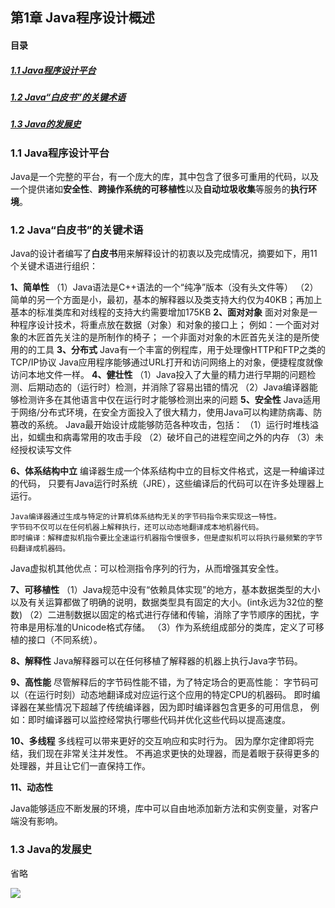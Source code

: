 ## 第1章 Java程序设计概述

#### 目录
##### [1.1 Java程序设计平台](#anchor11)
##### [1.2 Java“白皮书”的关键术语](#anchor12)
##### [1.3 Java的发展史](#anchor13)

### <span id="anchor11">1.1 Java程序设计平台</span>

Java是一个完整的平台，有一个庞大的库，其中包含了很多可重用的代码，以及一个提供诸如**安全性**、**跨操作系统的可移植性**以及**自动垃圾收集**等服务的**执行环境**。

### <span id="anchor12">1.2 Java“白皮书”的关键术语</span>

Java的设计者编写了**白皮书**用来解释设计的初衷以及完成情况，摘要如下，用11个关键术语进行组织：

**1、简单性**
（1）Java语法是C++语法的一个“纯净”版本（没有头文件等）
（2）简单的另一个方面是小，最初，基本的解释器以及类支持大约仅为40KB；再加上基本的标准类库和对线程的支持大约需要增加175KB
**2、面对对象**
	面对对象是一种程序设计技术，将重点放在数据（对象）和对象的接口上；
	例如：一个面对对象的木匠首先关注的是所制作的椅子；
		一个非面对对象的木匠首先关注的是所使用的的工具
**3、分布式**
	Java有一个丰富的例程库，用于处理像HTTP和FTP之类的TCP/IP协议
	Java应用程序能够通过URL打开和访问网络上的对象，便捷程度就像访问本地文件一样。
**4、健壮性**
（1）Java投入了大量的精力进行早期的问题检测、后期动态的（运行时）检测，并消除了容易出错的情况
（2）Java编译器能够检测许多在其他语言中仅在运行时才能够检测出来的问题
**5、安全性**
	Java适用于网络/分布式环境，在安全方面投入了很大精力，使用Java可以构建防病毒、防篡改的系统。
	Java最开始设计成能够防范各种攻击，包括：
	（1）运行时堆栈溢出，如蠕虫和病毒常用的攻击手段
	（2）破坏自己的进程空间之外的内存
	（3）未经授权读写文件

**6、体系结构中立**
	编译器生成一个体系结构中立的目标文件格式，这是一种编译过的代码，
	只要有Java运行时系统（JRE），这些编译后的代码可以在许多处理器上运行。
	
	Java编译器通过生成与特定的计算机体系结构无关的字节码指令来实现这一特性。
	字节码不仅可以在任何机器上解释执行，还可以动态地翻译成本地机器代码。
	即时编译：解释虚拟机指令要比全速运行机器指令慢很多，但是虚拟机可以将执行最频繁的字节码翻译成机器码。
Java虚拟机其他优点：可以检测指令序列的行为，从而增强其安全性。

**7、可移植性**
（1）Java规范中没有“依赖具体实现”的地方，基本数据类型的大小以及有关运算都做了明确的说明，数据类型具有固定的大小。(int永远为32位的整数)
（2）二进制数据以固定的格式进行存储和传输，消除了字节顺序的困扰，字符串是用标准的Unicode格式存储。
（3）作为系统组成部分的类库，定义了可移植的接口（不同系统）。

**8、解释性**
	Java解释器可以在任何移植了解释器的机器上执行Java字节码。

**9、高性能**
	尽管解释后的字节码性能不错，为了特定场合的更高性能：
	字节码可以（在运行时刻）动态地翻译成对应运行这个应用的特定CPU的机器码。
	即时编译器在某些情况下超越了传统编译器，因为即时编译器包含更多的可用信息，
	例如：即时编译器可以监控经常执行哪些代码并优化这些代码以提高速度。

**10、多线程**
多线程可以带来更好的交互响应和实时行为。
因为摩尔定律即将完结，我们现在非常关注并发性。
不再追求更快的处理器，而是着眼于获得更多的处理器，并且让它们一直保持工作。

**11、动态性**

Java能够适应不断发展的环境，库中可以自由地添加新方法和实例变量，对客户端没有影响。

### <span id="anchor13">1.3 Java的发展史</span>
省略

![](/Java/001-Java核心技术%20卷一/Pictures/1001.png)
